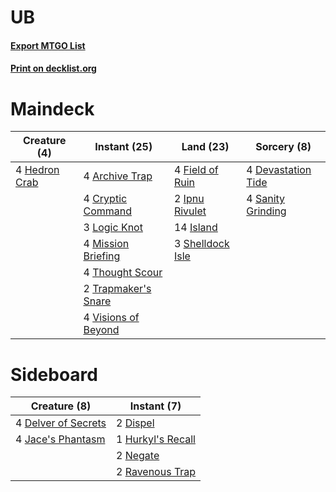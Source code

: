 # UB

#### [Export MTGO List](../collection/UB/UB.txt)
#### [Print on decklist.org](http://decklist.org/?deckmain=4%09Archive%20Trap%0A4%09Cryptic%20Command%0A4%09Devastation%20Tide%0A4%09Field%20of%20Ruin%0A4%09Hedron%20Crab%0A2%09Ipnu%20Rivulet%0A14%09Island%0A3%09Logic%20Knot%0A4%09Mission%20Briefing%0A4%09Sanity%20Grinding%0A3%09Shelldock%20Isle%0A4%09Thought%20Scour%0A2%09Trapmaker's%20Snare%0A4%09Visions%20of%20Beyond&deckside=4%09Delver%20of%20Secrets%0A2%09Dispel%0A1%09Hurkyl's%20Recall%0A4%09Jace's%20Phantasm%0A2%09Negate%0A2%09Ravenous%20Trap)
# Maindeck

|                                      Creature (4)                                      |                                         Instant (25)                                         |                                         Land (23)                                         |                                         Sorcery (8)                                         |
|----------------------------------------------------------------------------------------|----------------------------------------------------------------------------------------------|-------------------------------------------------------------------------------------------|---------------------------------------------------------------------------------------------|
|4 [Hedron Crab](http://gatherer.wizards.com/Pages/Card/Details.aspx?multiverseid=180348)|4 [Archive Trap](http://gatherer.wizards.com/Pages/Card/Details.aspx?multiverseid=197538)     |4 [Field of Ruin](http://gatherer.wizards.com/Pages/Card/Details.aspx?multiverseid=435415) |4 [Devastation Tide](http://gatherer.wizards.com/Pages/Card/Details.aspx?multiverseid=451040)|
|                                                                                        |4 [Cryptic Command](http://gatherer.wizards.com/Pages/Card/Details.aspx?multiverseid=370439)  |2 [Ipnu Rivulet](http://gatherer.wizards.com/Pages/Card/Details.aspx?multiverseid=430869)  |4 [Sanity Grinding](http://gatherer.wizards.com/Pages/Card/Details.aspx?multiverseid=157204) |
|                                                                                        |3 [Logic Knot](http://gatherer.wizards.com/Pages/Card/Details.aspx?multiverseid=370529)       |14 [Island](http://gatherer.wizards.com/Pages/Card/Details.aspx?multiverseid=439602)       |                                                                                             |
|                                                                                        |4 [Mission Briefing](http://gatherer.wizards.com/Pages/Card/Details.aspx?multiverseid=452794) |3 [Shelldock Isle](http://gatherer.wizards.com/Pages/Card/Details.aspx?multiverseid=146178)|                                                                                             |
|                                                                                        |4 [Thought Scour](http://gatherer.wizards.com/Pages/Card/Details.aspx?multiverseid=438642)    |                                                                                           |                                                                                             |
|                                                                                        |2 [Trapmaker's Snare](http://gatherer.wizards.com/Pages/Card/Details.aspx?multiverseid=192223)|                                                                                           |                                                                                             |
|                                                                                        |4 [Visions of Beyond](http://gatherer.wizards.com/Pages/Card/Details.aspx?multiverseid=220226)|                                                                                           |                                                                                             |


# Sideboard

|                                         Creature (8)                                         |                                        Instant (7)                                         |
|----------------------------------------------------------------------------------------------|--------------------------------------------------------------------------------------------|
|4 [Delver of Secrets](http://gatherer.wizards.com/Pages/Card/Details.aspx?multiverseid=439326)|2 [Dispel](http://gatherer.wizards.com/Pages/Card/Details.aspx?multiverseid=201562)         |
|4 [Jace's Phantasm](http://gatherer.wizards.com/Pages/Card/Details.aspx?multiverseid=438626)  |1 [Hurkyl's Recall](http://gatherer.wizards.com/Pages/Card/Details.aspx?multiverseid=397868)|
|                                                                                              |2 [Negate](http://gatherer.wizards.com/Pages/Card/Details.aspx?multiverseid=447135)         |
|                                                                                              |2 [Ravenous Trap](http://gatherer.wizards.com/Pages/Card/Details.aspx?multiverseid=197537)  |

